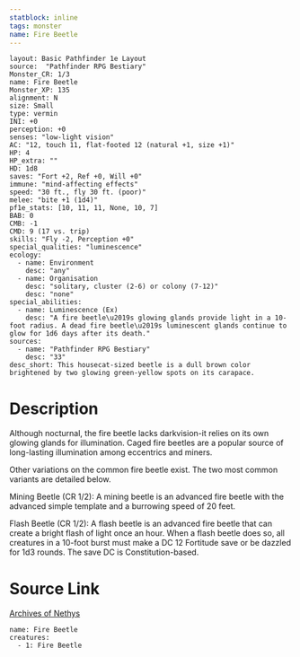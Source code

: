 ```yaml
---
statblock: inline
tags: monster
name: Fire Beetle
---
```

```statblock
layout: Basic Pathfinder 1e Layout
source:  "Pathfinder RPG Bestiary"
Monster_CR: 1/3
name: Fire Beetle
Monster_XP: 135
alignment: N
size: Small
type: vermin
INI: +0
perception: +0
senses: "low-light vision"
AC: "12, touch 11, flat-footed 12 (natural +1, size +1)"
HP: 4
HP_extra: ""
HD: 1d8
saves: "Fort +2, Ref +0, Will +0"
immune: "mind-affecting effects"
speed: "30 ft., fly 30 ft. (poor)"
melee: "bite +1 (1d4)"
pf1e_stats: [10, 11, 11, None, 10, 7]
BAB: 0
CMB: -1
CMD: 9 (17 vs. trip)
skills: "Fly -2, Perception +0"
special_qualities: "luminescence"
ecology:
  - name: Environment
    desc: "any"
  - name: Organisation
    desc: "solitary, cluster (2-6) or colony (7-12)"
    desc: "none"
special_abilities:
  - name: Luminescence (Ex)
    desc: "A fire beetle\u2019s glowing glands provide light in a 10-foot radius. A dead fire beetle\u2019s luminescent glands continue to glow for 1d6 days after its death."
sources:
  - name: "Pathfinder RPG Bestiary"
    desc: "33"
desc_short: This housecat-sized beetle is a dull brown color brightened by two glowing green-yellow spots on its carapace.
```
# Description
Although nocturnal, the fire beetle lacks darkvision-it relies on its own glowing glands for illumination. Caged fire beetles are a popular source of long-lasting illumination among eccentrics and miners.

Other variations on the common fire beetle exist. The two most common variants are detailed below.

Mining Beetle (CR 1/2): A mining beetle is an advanced fire beetle with the advanced simple template and a burrowing speed of 20 feet.

Flash Beetle (CR 1/2): A flash beetle is an advanced fire beetle that can create a bright flash of light once an hour. When a flash beetle does so, all creatures in a 10-foot burst must make a DC 12 Fortitude save or be dazzled for 1d3 rounds. The save DC is Constitution-based.
# Source Link
[Archives of Nethys](https://aonprd.com/MonsterDisplay.aspx?ItemName=Fire%20Beetle)
```encounter-table
name: Fire Beetle
creatures:
  - 1: Fire Beetle
```

